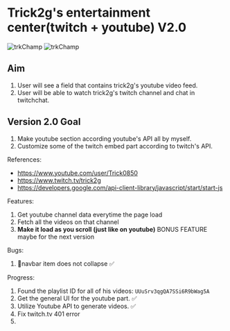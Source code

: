 # Trick2g's entertainment center(twitch + youtube) V2.0

![trkChamp](https://res.cloudinary.com/zzrot/image/upload/v1543383281/trick2g_site/trkChamp_big.png)
![trkChamp](https://res.cloudinary.com/zzrot/image/upload/v1543383281/trick2g_site/trkChamp_big.png)

## Aim
1. User will see a field that contains trick2g's youtube video feed.
2. User will be able to watch trick2g's twitch channel and chat in twitchchat.

## Version 2.0 Goal
1. Make youtube section according youtube's API all by myself.
2. Customize some of the twitch embed part according to twitch's API.

References:
* https://www.youtube.com/user/Trick0850
* https://www.twitch.tv/trick2g
* https://developers.google.com/api-client-library/javascript/start/start-js

Features: 

 1. Get youtube channel data everytime the page load
 2. Fetch all the videos on that channel
 3. **Make it load as you scroll (just like on youtube)** BONUS FEATURE maybe for the next version

Bugs:

1. navbar item does not collapse ✅

 Progress:
  1. Found the playlist ID for all of his videos: 
    `UUuSrv3qgQA7SSi6R9bWag5A`
  2. Get the general UI for the youtube part. ✅
  3. Utilize Youtube API to generate videos. ✅
  4. Fix twitch.tv 401 error
  5. 